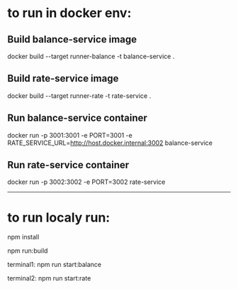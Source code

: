 # to run in docker env:

## Build balance-service image
docker build --target runner-balance -t balance-service .

## Build rate-service image
docker build --target runner-rate -t rate-service .

## Run balance-service container
docker run -p 3001:3001 -e PORT=3001 -e RATE_SERVICE_URL=http://host.docker.internal:3002 balance-service

## Run rate-service container
docker run -p 3002:3002 -e PORT=3002 rate-service

------------------------------------------------------------------------------------------------------------------

# to run localy run: 

npm install

npm run:build

terminal1: npm run start:balance

terminal2: npm run start:rate
